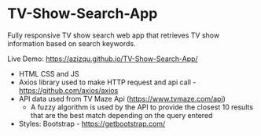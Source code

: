 # TV-Show-Search-App

Fully responsive TV show search web app that retrieves TV show information based on search keywords.

Live Demo: https://azizqu.github.io/TV-Show-Search-App/

- HTML CSS and JS 
- Axios library used to make HTTP request and api call - https://github.com/axios/axios
- API data used from TV Maze Api (https://www.tvmaze.com/api)
  - A fuzzy algorithm is used by the API to provide the closest 10 results that are the best match depending on the query entered
- Styles: Bootstrap - https://getbootstrap.com/
